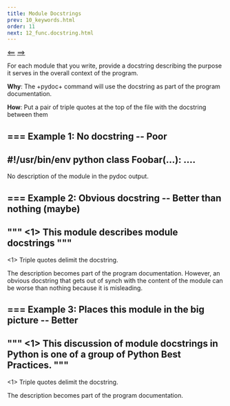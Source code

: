 ```yaml
---
title: Module Docstrings
prev: 10_keywords.html
order: 11
next: 12_func.docstring.html
---
```


[<==]({{site.baseurl}}{{page.prev}}) [==>]({{site.baseurl}}{{page.next}})

For each module that you write, provide a docstring describing the
purpose it serves in the overall context of the program.

**Why**: The +pydoc+ command will use the docstring as part of the
  program documentation.

**How**: Put a pair of triple quotes at the top of the file
  with the docstring between them

=== Example 1: **No docstring -- Poor**
----
#!/usr/bin/env python
class Foobar(...):
    ....
----
No description of the module in the pydoc output.

=== Example 2: **Obvious docstring -- Better than nothing (maybe)** 
----
"""                                           <1>
This module describes module docstrings
"""
----
 <1> Triple quotes delimit the docstring.

The description becomes part of the program documentation. However, an
obvious docstring that gets out of synch with the content of the
module can be worse than nothing because it is misleading.

=== Example 3: **Places this module in the big picture -- Better**
----
"""                                           <1>
This discussion of module docstrings in Python is one of a group of
Python Best Practices.
"""
----
 <1> Triple quotes delimit the docstring.

The description becomes part of the program documentation.

